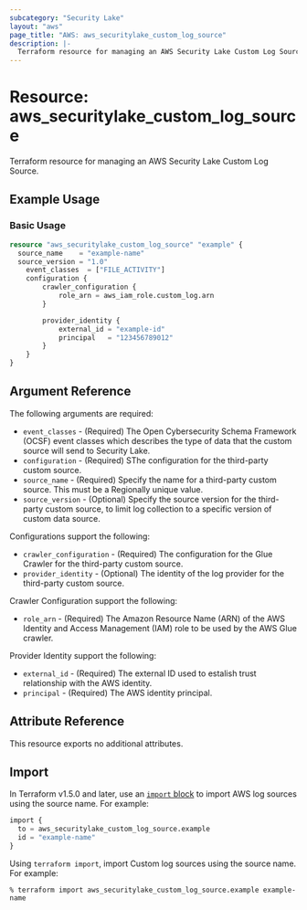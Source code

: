 ```yaml
---
subcategory: "Security Lake"
layout: "aws"
page_title: "AWS: aws_securitylake_custom_log_source"
description: |-
  Terraform resource for managing an AWS Security Lake Custom Log Source.
---
```


# Resource: aws_securitylake_custom_log_source

Terraform resource for managing an AWS Security Lake Custom Log Source.

## Example Usage

### Basic Usage

```terraform
resource "aws_securitylake_custom_log_source" "example" {
  source_name    = "example-name"
  source_version = "1.0"
	event_classes  = ["FILE_ACTIVITY"]
	configuration {
		crawler_configuration {
			role_arn = aws_iam_role.custom_log.arn
		}

		provider_identity {
			external_id = "example-id"
			principal   = "123456789012"
		}
	}
}
```

## Argument Reference

The following arguments are required:

* `event_classes` - (Required) The Open Cybersecurity Schema Framework (OCSF) event classes which describes the type of data that the custom source will send to Security Lake.
* `configuration` - (Required) SThe configuration for the third-party custom source.
* `source_name` - (Required) Specify the name for a third-party custom source. This must be a Regionally unique value.
* `source_version` - (Optional) Specify the source version for the third-party custom source, to limit log collection to a specific version of custom data source.

Configurations support the following:

* `crawler_configuration` - (Required) The configuration for the Glue Crawler for the third-party custom source.
* `provider_identity` - (Optional) The identity of the log provider for the third-party custom source.

Crawler Configuration support the following:

* `role_arn` - (Required) The Amazon Resource Name (ARN) of the AWS Identity and Access Management (IAM) role to be used by the AWS Glue crawler.

Provider Identity support the following:

* `external_id` - (Required) The external ID used to estalish trust relationship with the AWS identity.
* `principal` - (Required) The AWS identity principal.

## Attribute Reference

This resource exports no additional attributes.

## Import

In Terraform v1.5.0 and later, use an [`import` block](https://developer.hashicorp.com/terraform/language/import) to import AWS log sources using the source name. For example:

```terraform
import {
  to = aws_securitylake_custom_log_source.example
  id = "example-name"
}
```

Using `terraform import`, import Custom log sources using the source name. For example:

```console
% terraform import aws_securitylake_custom_log_source.example example-name
```
